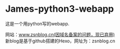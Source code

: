 # James-python3-webapp
这是一个用python写的webapp.

网站：www.zsnblog.cn(因域名备案的问题，现已弃用)  
新blog是基于github搭建的Hexo，网址为：zsnblog.cn
